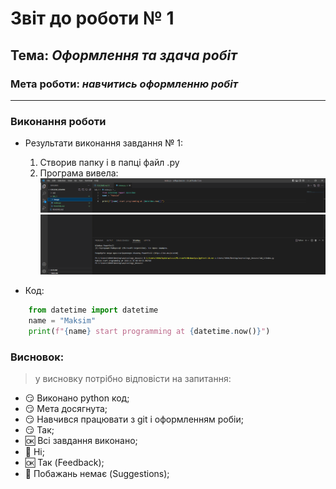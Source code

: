 # Звіт до роботи № 1
## Тема: _Оформлення та здача робіт_
### Мета роботи: _навчитись оформленню робіт_
---
### Виконання роботи
- Результати виконання завдання № 1:
    1. Створив папку і в папці файл .py
    2. Програма вивела: 
    ![alt text](https://github.com/maksimStankovsky/college_lessons/blob/main/lab_1/image/Screenshot_1.png "Результат № 1")
    ![alt text](https://github.com/maksimStankovsky/college_lessons/blob/main/lab_1/image/Screenshot_2.png "Результат № 2")

- Код:
```python
    from datetime import datetime
    name = "Maksim"
    print(f"{name} start programming at {datetime.now()}")
```
### Висновок: 
> у висновку потрібно відповісти на запитання:
- :smirk: Виконано python код;
- :smirk: Мета досягнута;
- :smirk: Навчився працювати з git і оформленням робіи;
- :smirk: Так;
- :ok: Всі завдання виконано;
- :no_entry_sign: Ні;
- :ok: Так (Feedback);
- :no_entry_sign: Побажань немає (Suggestions);

